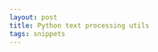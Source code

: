 ```yaml
---
layout: post
title: Python text processing utils 
tags: snippets
---
```


<script src="https://gist.github.com/selimslab/8e80403b84c635e87bbf4e03455b9306.js"></script>